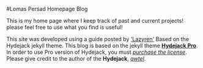 #Lomas Persad Homepage Blog

This is my home page where I keep track of past and current projects!
please feel free to use what you find is useful!


This site was developed using a guide posted by ['Lazyren'](https://lazyren.github.io/about/)
Based on the Hydejack jekyll theme.
This blog is based on the jekyll theme **[Hydejack Pro](https://hydejack.com/)**.<br>
In order to use Pro version of Hydejack, you must *[purchase the license](https://hydejack.com/download/)*.<br>
Please give credit to the author of the **Hydejack**, *[qwtel](https://github.com/qwtel)*.
